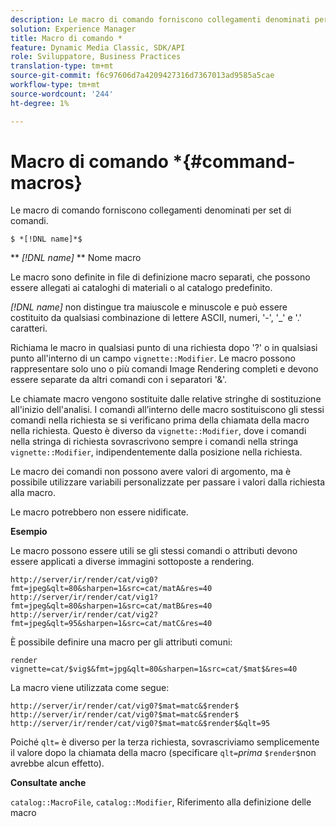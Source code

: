 ```yaml
---
description: Le macro di comando forniscono collegamenti denominati per set di comandi.
solution: Experience Manager
title: Macro di comando *
feature: Dynamic Media Classic, SDK/API
role: Sviluppatore, Business Practices
translation-type: tm+mt
source-git-commit: f6c97606d7a4209427316d7367013ad9585a5cae
workflow-type: tm+mt
source-wordcount: '244'
ht-degree: 1%

---
```



# Macro di comando *{#command-macros}

Le macro di comando forniscono collegamenti denominati per set di comandi.

`$ *[!DNL name]*$`

** *[!DNL name]* ** Nome macro

Le macro sono definite in file di definizione macro separati, che possono essere allegati ai cataloghi di materiali o al catalogo predefinito.

*[!DNL name]* non distingue tra maiuscole e minuscole e può essere costituito da qualsiasi combinazione di lettere ASCII, numeri, &#39;-&#39;, &#39;_&#39; e &#39;.&#39; caratteri.

Richiama le macro in qualsiasi punto di una richiesta dopo &#39;?&#39; o in qualsiasi punto all&#39;interno di un campo `vignette::Modifier`. Le macro possono rappresentare solo uno o più comandi Image Rendering completi e devono essere separate da altri comandi con i separatori &#39;&amp;&#39;.

Le chiamate macro vengono sostituite dalle relative stringhe di sostituzione all&#39;inizio dell&#39;analisi. I comandi all’interno delle macro sostituiscono gli stessi comandi nella richiesta se si verificano prima della chiamata della macro nella richiesta. Questo è diverso da `vignette::Modifier`, dove i comandi nella stringa di richiesta sovrascrivono sempre i comandi nella stringa `vignette::Modifier`, indipendentemente dalla posizione nella richiesta.

Le macro dei comandi non possono avere valori di argomento, ma è possibile utilizzare variabili personalizzate per passare i valori dalla richiesta alla macro.

Le macro potrebbero non essere nidificate.

**Esempio**

Le macro possono essere utili se gli stessi comandi o attributi devono essere applicati a diverse immagini sottoposte a rendering.

`http://server/ir/render/cat/vig0?fmt=jpeg&qlt=80&sharpen=1&src=cat/matA&res=40 http://server/ir/render/cat/vig1?fmt=jpeg&qlt=80&sharpen=1&src=cat/matB&res=40 http://server/ir/render/cat/vig2?fmt=jpeg&qlt=95&sharpen=1&src=cat/matC&res=40`

È possibile definire una macro per gli attributi comuni:

`render vignette=cat/$vig$&fmt=jpg&qlt=80&sharpen=1&src=cat/$mat$&res=40`

La macro viene utilizzata come segue:

`http://server/ir/render/cat/vig0?$mat=matc&$render$ http://server/ir/render/cat/vig0?$mat=matc&$render$ http://server/ir/render/cat/vig0?$mat=matc&$render$&qlt=95`

Poiché `qlt=` è diverso per la terza richiesta, sovrascriviamo semplicemente il valore dopo la chiamata della macro (specificare `qlt=`*prima* `$render$`non avrebbe alcun effetto).

**Consultate anche**

`catalog::MacroFile`,  `catalog::Modifier`, Riferimento alla definizione delle macro

<!--<a id="section_297B7FCB285F4891AA76DF8393089931"></a>-->

